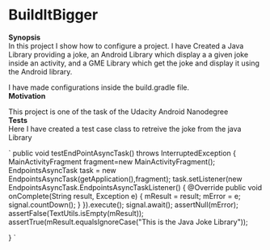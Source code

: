 # BuildItBigger

**Synopsis**
<br/>
 In this project I show how to configure a project. I have Created a Java Library providing a joke, an Android Library which display a
 a given joke inside an activity, and a GME Library which get the joke and display it using the Android library.
 
 I have made configurations inside the build.gradle file.<br/>
**Motivation**

This project is one of the task of the Udacity Android Nanodegree
<br/>
**Tests**
<br/>
Here I have created a test case class to retreive the joke from the java Library
<br/>

`
public void testEndPointAsyncTask() throws InterruptedException {
        MainActivityFragment fragment=new MainActivityFragment();
        EndpointsAsyncTask task = new EndpointsAsyncTask(getApplication(),fragment);
        task.setListener(new EndpointsAsyncTask.EndpointsAsyncTaskListener() {
            @Override
            public void onComplete(String result, Exception e) {
                mResult = result;
                mError = e;
                signal.countDown();
            }
        }).execute();
        signal.await();
        assertNull(mError);
        assertFalse(TextUtils.isEmpty(mResult));
        assertTrue(mResult.equalsIgnoreCase("This is the Java Joke Library"));
        
 }
 `
    


